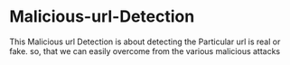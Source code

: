 # Malicious-url-Detection
This Malicious url Detection is about detecting the Particular url is real or fake. so, that we can easily overcome from the various malicious attacks
